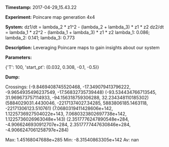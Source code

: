 **Timestamp:** 2017-04-29_15.43.22

**Experiment:** Poincare map generation 4x4

**System:**
dz1/dt = lambda_2 * z1^2 - (lambda_2 + lambda_3) * z1 * z2 
dz2/dt = lambda_1 * z2^2 - (lambda_1 + lambda_3) * z1 * z2 
lambda_1: 0.086; lambda_2: 0.141; lambda_3: 0.773

**Description:** Leveraging Poincare maps to gain insights about our system

**Parameters:**

{'T': 100, 'start_pt': (0.032, 0.308, -0.1, -0.5)}

**Dump:**



Crossings:
(-9.8469408745520468, -17.349079413796222, -9.9654935496237549, -17.56832735739448)
(-93.534434766713545, 31.969673757114933, -94.156318759306288, 32.234348110185302)
(5884029031.4430046, -22171374027.34285, 5883806185.1463118, -22171306123.510761)
(7.0680319411428606e+142, 1.1225736927504022e+143, 7.0680323802697738e+142, 1.1225736026963048e+143)
(2.3517776247890548e+284, -4.9066246930912707e+284, 2.3517777447630846e+284, -4.9066247061258797e+284)

Max:
1.45168047688e+285
Min:
-8.31540863305e+142
Av:
nan